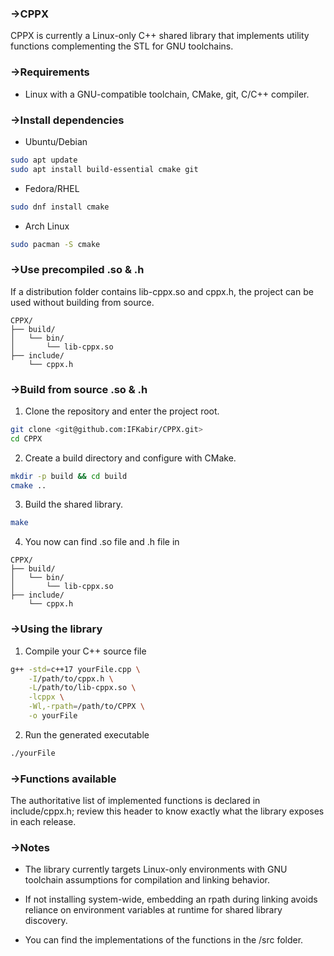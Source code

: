 ### ->CPPX

CPPX is currently a Linux-only C++ shared library that implements utility functions complementing the STL for GNU toolchains.

### ->Requirements

- Linux with a GNU-compatible toolchain, CMake, git, C/C++ compiler.

### ->Install dependencies

- Ubuntu/Debian
```bash
sudo apt update
sudo apt install build-essential cmake git
```

- Fedora/RHEL
```bash
sudo dnf install cmake
```

- Arch Linux
```bash
sudo pacman -S cmake
```

### ->Use precompiled .so & .h

If a distribution folder contains lib-cppx.so and cppx.h, the project can be used without building from source.
```
CPPX/
├── build/
│   └── bin/
│       └── lib-cppx.so
├── include/
    └── cppx.h
```

### ->Build from source .so & .h

1) Clone the repository and enter the project root.
```bash
git clone <git@github.com:IFKabir/CPPX.git>
cd CPPX
```

2) Create a build directory and configure with CMake.
```bash
mkdir -p build && cd build
cmake ..
```

3) Build the shared library.
```bash
make
```

4) You now can find .so file and .h file in
```
CPPX/
├── build/
│   └── bin/
│       └── lib-cppx.so
├── include/
    └── cppx.h
```

### ->Using the library

1) Compile your C++ source file
```bash
g++ -std=c++17 yourFile.cpp \
    -I/path/to/cppx.h \
    -L/path/to/lib-cppx.so \
    -lcppx \
    -Wl,-rpath=/path/to/CPPX \
    -o yourFile
```
2) Run the generated executable
```bash
./yourFile
```

### ->Functions available

The authoritative list of implemented functions is declared in include/cppx.h; review this header to know exactly what the library exposes in each release.

### ->Notes

- The library currently targets Linux-only environments with GNU toolchain assumptions for compilation and linking behavior.

- If not installing system-wide, embedding an rpath during linking avoids reliance on environment variables at runtime for shared library discovery.

- You can find the implementations of the functions in the /src folder.